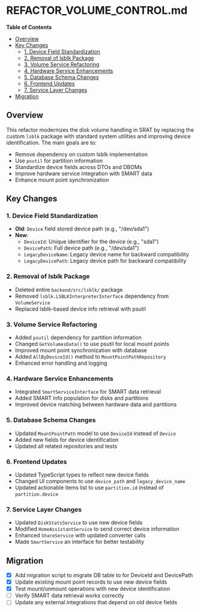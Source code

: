 # REFACTOR_VOLUME_CONTROL.md

<!-- START doctoc generated TOC please keep comment here to allow auto update -->
<!-- DON'T EDIT THIS SECTION, INSTEAD RE-RUN doctoc TO UPDATE -->
**Table of Contents**

- [Overview](#overview)
- [Key Changes](#key-changes)
  - [1. Device Field Standardization](#1-device-field-standardization)
  - [2. Removal of lsblk Package](#2-removal-of-lsblk-package)
  - [3. Volume Service Refactoring](#3-volume-service-refactoring)
  - [4. Hardware Service Enhancements](#4-hardware-service-enhancements)
  - [5. Database Schema Changes](#5-database-schema-changes)
  - [6. Frontend Updates](#6-frontend-updates)
  - [7. Service Layer Changes](#7-service-layer-changes)
- [Migration](#migration)

<!-- END doctoc generated TOC please keep comment here to allow auto update -->

## Overview

This refactor modernizes the disk volume handling in SRAT by replacing the custom `lsblk` package with standard system utilities and improving device identification. The main goals are to:
- Remove dependency on custom lsblk implementation
- Use `psutil` for partition information
- Standardize device fields across DTOs and DBOMs
- Improve hardware service integration with SMART data
- Enhance mount point synchronization

## Key Changes

### 1. Device Field Standardization

- **Old**: `Device` field stored device path (e.g., "/dev/sda1")
- **New**:
  - `DeviceId`: Unique identifier for the device (e.g., "sda1")
  - `DevicePath`: Full device path (e.g., "/dev/sda1")
  - `LegacyDeviceName`: Legacy device name for backward compatibility
  - `LegacyDevicePath`: Legacy device path for backward compatibility

### 2. Removal of lsblk Package

- Deleted entire `backend/src/lsblk/` package
- Removed `lsblk.LSBLKInterpreterInterface` dependency from `VolumeService`
- Replaced lsblk-based device info retrieval with psutil

### 3. Volume Service Refactoring

- Added `psutil` dependency for partition information
- Changed `GetVolumesData()` to use psutil for local mount points
- Improved mount point synchronization with database
- Added `AllByDeviceId()` method to `MountPointPathRepository`
- Enhanced error handling and logging

### 4. Hardware Service Enhancements

- Integrated `SmartServiceInterface` for SMART data retrieval
- Added SMART info population for disks and partitions
- Improved device matching between hardware data and partitions

### 5. Database Schema Changes

- Updated `MountPointPath` model to use `DeviceId` instead of `Device`
- Added new fields for device identification
- Updated all related repositories and tests

### 6. Frontend Updates

- Updated TypeScript types to reflect new device fields
- Changed UI components to use `device_path` and `legacy_device_name`
- Updated actionable items list to use `partition.id` instead of `partition.device`

### 7. Service Layer Changes

- Updated `DiskStatsService` to use new device fields
- Modified `HomeAssistantService` to send correct device information
- Enhanced `ShareService` with updated converter calls
- Made `SmartService` an interface for better testability

## Migration

- [X] Add migration script to migrate DB table to for DeviceId and DevicePath
- [X] Update existing mount point records to use new device fields
- [X] Test mount/unmount operations with new device identification
- [ ] Verify SMART data retrieval works correctly
- [ ] Update any external integrations that depend on old device fields
